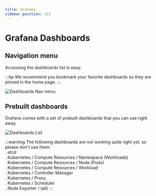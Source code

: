 ```yaml
---
title: Grafana
sidebar_position: 133
---
```

# Grafana Dashboards

## Navigation menu

Accessing the dashboards list is easy:

:::tip
We recommend you bookmark your favorite dashboards so they are pinned in the home page.
:::

![Dashboards Nav menu](./assets/dashboards-nav.png)

## Prebuilt dashboards

Grafana comes with a set of prebuilt dashboards that you can use right away.

![Dashboards List](./assets/dashboards-list.png)

:::warning
The following dashboards are not working quite right yet, so please don't use them:  
. etcd  
. Kubernetes / Compute Resources / Namespace (Workloads)  
. Kubernetes / Compute Resources / Node (Pods)  
. Kubernetes / Compute Resources / Workload  
. Kubernetes / Controller Manager  
. Kubernetes / Proxy  
. Kubernetes / Scheduler  
. Node Exporter / (all)
:::